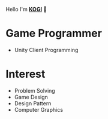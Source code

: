 Hello I'm **[KOGI](https://rrd0627.github.io)** 👋

# Game Programmer

- Unity Client Programming


# Interest

- Problem Solving
- Game Design
- Design Pattern
- Computer Graphics
